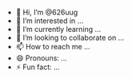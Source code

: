 - 👋 Hi, I’m @626uug
- 👀 I’m interested in ...
- 🌱 I’m currently learning ...
- 💞️ I’m looking to collaborate on ...
- 📫 How to reach me ...
- 😄 Pronouns: ...
- ⚡ Fun fact: ...

<!---
626uug/626uug is a ✨ special ✨ repository because its `README.md` (this file) appears on your GitHub profile.
You can click the Preview link to take a look at your changes.
--->
